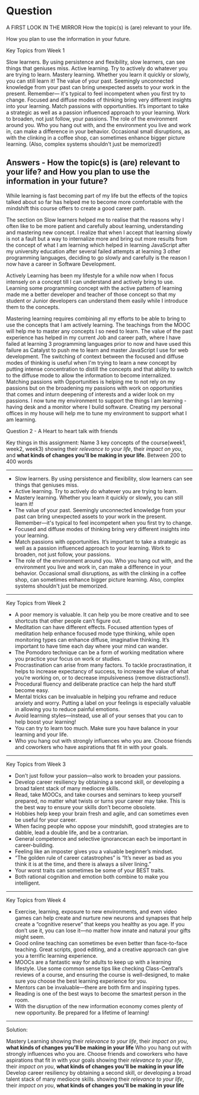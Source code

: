 # Question

A FIRST LOOK IN THE MIRROR How the topic(s) is (are) relevant to your life.

How you plan to use the information in your future.

Key Topics from Week 1

Slow learners. By using persistence and flexibility, slow learners, can see
things that geniuses miss. Active learning. Try to actively do whatever you are
trying to learn. Mastery learning. Whether you learn it quickly or slowly, you
can still learn it! The value of your past. Seemingly unconnected knowledge from
your past can bring unexpected assets to your work in the present. Remember—
it's typical to feel incompetent when you first try to change. Focused and
diffuse modes of thinking bring very different insights into your learning.
Match passions with opportunities. It’s important to take a strategic as well as
a passion influenced approach to your learning. Work to broaden, not just
follow, your passions. The role of the environment around you. Who you hang out
with, and the environment you live and work in, can make a difference in your
behavior. Occasional small disruptions, as with the clinking in a coffee shop,
can sometimes enhance bigger picture learning. (Also, complex systems shouldn't
just be memorized!)

## Answers - How the topic(s) is (are) relevant to your life? and How you plan to use the information in your future?

While learning is fast becoming part of my life but the effects of the topics
talked about so far has helped me to become more comfortable with the mindshift
this course offers to create a good career path.

The section on Slow learners helped me to realise that the reasons why I often
like to be more patient and carefully about learning, understanding and
mastering new concept. I realize that when I accept that learning slowly is not
a fault but a way to internalize more and bring out more results from the
concept of what I am learning which helped in learning JavaScript after my
university education after several failed attempts at learning 3 other
programming languages, deciding to go slowly and carefully is the reason I now
have a career in Software Development.

Actively Learning has been my lifestyle for a while now when I focus intensely
on a concept till I can understand and actively bring to use. Learning some
programming concept with the active pattern of learning made me a better
developer and teacher of those concept so that my student or Junior developers
can understand them easily while I introduce them to the concepts.

Mastering learning requires combining all my efforts to be able to bring to use
the concepts that I am actively learning. The teachings from the MOOC will help
me to master any concepts I so need to learn. The value of the past experience
has helped in my current Job and career path, where I have failed at learning 3
programming languages prior to now and have used this failure as Catalyst to
push me to learn and master JavaScript I use for web development. The switching
of context between the focused and diffuse modes of thinking is useful when I'm
trying to learn a new concept by putting intense concentration to distill the
concepts and that ability to switch to the diffuse mode to allow the information
to become internalized. Matching passions with Opportunities is helping me to
not rely on my passions but on the broadening my passions with work on
opportunities that comes and inturn deepening of interests and a wider look on
my passions. I now tune my environment to support the things I am learning -
having desk and a monitor where I build software. Creating my personal offices
in my house will help me to tune my environment to support what I am learning.

Question 2 - A Heart to heart talk with friends

Key things in this assignment: Name 3 key concepts of the course(week1, week2, week3) showing their *relevance to your life*, their *impact on you*, and **what kinds of changes you'll be making in your life**.
Between 200 to 400 words

----------
- Slow learners. By using persistence and flexibility, slow learners can see things that geniuses miss.
- Active learning. Try to actively do whatever you are trying to learn.
- Mastery learning. Whether you learn it quickly or slowly, you can still learn it!
- The value of your past. Seemingly unconnected knowledge from your past can bring unexpected assets to your work in the present. Remember—it's typical to feel incompetent when you first try to change.
- Focused and diffuse modes of thinking bring very different insights into your learning.
- Match passions with opportunities. It’s important to take a strategic as well as a passion influenced approach to your learning. Work to broaden, not just follow, your passions.
- The role of the environment around you. Who you hang out with, and the environment you live and work in, can make a difference in your behavior. Occasional small disruptions, as with the clinking in a coffee shop, can sometimes enhance bigger picture learning. Also, complex systems shouldn't just be memorized.
----------


Key Topics from Week 2

- A poor memory is valuable. It can help you be more creative and to see shortcuts that other people can’t figure out.
- Meditation can have different effects. Focused attention types of meditation help enhance focused mode type thinking, while open monitoring types can enhance diffuse, imaginative thinking. It’s important to have time each day where your mind can wander.
- The Pomodoro technique can be a form of working meditation where you practice your focus on work or studies.
- Procrastination can arise from many factors. To tackle procrastination, it helps to increase expectancy of success, to increase the value of what you’re working on, or to decrease impulsiveness (remove distractions!).
- Procedural fluency and deliberate practice can help the hard stuff become easy.
- Mental tricks can be invaluable in helping you reframe and reduce anxiety and worry. Putting a label on your feelings is especially valuable in allowing you to reduce painful emotions.
- Avoid learning styles—instead, use all of your senses that you can to help boost your learning!
- You can try to learn too much. Make sure you have balance in your learning and your life.
- Who you hang out with strongly influences who you are. Choose friends and coworkers who have aspirations that fit in with your goals.
----------


Key Topics from Week 3

- Don’t just follow your passion—also work to broaden your passions.
- Develop career resiliency by obtaining a second skill, or developing a broad talent stack of many mediocre skills.
- Read, take MOOCs, and take courses and seminars to keep yourself prepared, no matter what twists or turns your career may take. This is the best way to ensure your skills don’t become obsolete.
- Hobbies help keep your brain fresh and agile, and can sometimes even be useful for your career.
- When facing people who oppose your mindshift, good strategies are to dabble, lead a double life, and be a contrarian.
- General competence and selective ignorancecan each be important in career-building.
- Feeling like an imposter gives you a valuable beginner’s mindset.
- “The golden rule of career catastrophes” is “It’s never as bad as you think it is at the time, and there is always a silver lining.”
- Your worst traits can sometimes be some of your BEST traits.
- Both rational cognition and emotion both combine to make you intelligent.
----------


Key Topics from Week 4

- Exercise, learning, exposure to new envi­ronments, and even video games can help create and nurture new neurons and synapses that help create a “cognitive reserve” that keeps you healthy as you age. If you don’t use it, you can lose it—no matter how innate and natural your gifts might seem.
- Good online teaching can sometimes be even better than face-to-face teaching. Great scripts, good editing, and a creative approach can give you a terrific learning experience.
- MOOCs are a fantastic way for adults to keep up with a learning lifestyle. Use some common sense tips like checking Class-Central’s reviews of a course, and ensuring the course is well-designed, to make sure you choose the best learning experience for you.
- Mentors can be invaluable—there are both firm and inspiring types.
- Reading is one of the best ways to become the smartest person in the room.
- With the disruption of the new information economy comes plenty of new opportunity. Be prepared for a lifetime of learning!
----------
Solution:

Mastery Learning
showing their *relevance to your life*,
their *impact on you*,
**what kinds of changes you'll be making in your life**
Who you hang out with strongly influences who you are. Choose friends and coworkers who have aspirations that fit in with your goals
showing their *relevance to your life*,
their *impact on you*,
**what kinds of changes you'll be making in your life**
Develop career resiliency by obtaining a second skill, or developing a broad talent stack of many mediocre skills.
showing their *relevance to your life*,
their *impact on you*,
**what kinds of changes you'll be making in your life**
